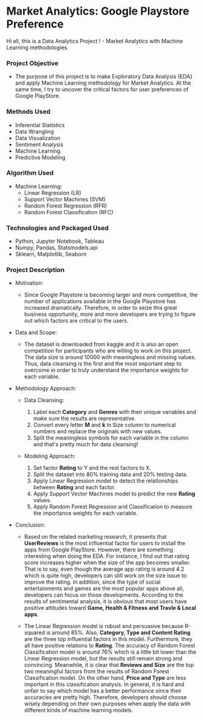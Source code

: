 # Market Analytics: Google Playstore Preference 
Hi all, this is a Data Analytics Project ! - Market Analytics with Machine Learning methodologies.


### Project Objective

* The purpose of this project is to make Exploratory Data Analysis (EDA) and apply Machine Learning methodology for Market Analytics. At the same time, I try to uncover the critical factors for user preferences of Google PlayStore.


### Methods Used

* Inferential Statistics
* Data Wrangling
* Data Visualization
* Sentiment Analysis
* Machine Learning
* Predictive Modeling


### Algorithm Used

- Machine Learning: 
  - Linear Regression (LR)
  - Support Vector Machines (SVM)
  - Random Forest Regression (RFR)
  - Random Forest Classification (RFC)


### Technologies and Packaged Used

* Python, Jupyter Notebook, Tableau
* Numpy, Pandas, Statsmodels.api
* Sklearn, Matplotlib, Seaborn


### Project Description

* Motivation:

  - Since Google Playstore is becoming larger and more competitive, the number of applications available in the Google Playstore has increased dramatically. Therefore, in order to seize this great business opportunity, more and more developers are trying to figure out which factors are critical to the users.  
  
  
* Data and Scope:

  - The dataset is downloaded from kaggle and it is also an open competition for participants who are willing to work on this project. The data size is around 10000 with meaningless and missing values. Thus, data cleansing is the first and the most important step to overcome in order to truly understand the importance weights for each variable.  
  
  
* Methodology Approach:

  - Data Cleansing:
    1. Label each **Category** and **Genres** with their unique variables and make sure the results are representative. 
    2. Convert every letter **M** and **k** in Size column to numerical numbers and replace the originals with new values.
    3. Split the meaningless symbols for each variable in the column and that's pretty much for data cleansing!
  
  - Modeling Approach: 
    1. Set factor **Rating** to Y and the rest factors to X.
    2. Split the dataset into 80% training data and 20% testing data.
    3. Apply Linear Regression model to detect the relationships between **Rating** and each factor.
    4. Apply Support Vector Machines model to predict the new **Rating** values.
    5. Apply Random Forest Regression and Classification to measure the importance weights for each variable.

  
* Conclusion:

  - Based on the related marketing research, it presents that **UserReviews** is the most influential factor for users to install the apps from Google PlayStore. However, there are something interesting when doing the EDA. For instance, I find out that rating score increases higher when the size of the app becomes smaller. That is to say, even though the average app rating is around 4.2 which is quite high, developers can still work on the size issue to improve the rating. In addition, since the type of social entertainments and games are the most popular apps above all, developers can focus on those developments. According to the results of sentimental analysis, it is obvious that most users have positive attitudes toward **Game, Health & Fitness and Travle & Local apps**.   
  
  - The Linear Regression model is robust and persuasive because R-squared is around 85%. Also, **Category, Type and Content Rating** are the three top influential factors in this model. Furthermore, they all have positive relations to **Rating**. The accuracy of Random Forest Classification model is around 76% which is a little bit lower than the Linear Regression model, but the results still remain strong and convincing. Meanwhile, it is clear that **Reviews and Size** are the top two meaningful factors from the results of Random Forest Classification model. On the other hand, **Price and Type** are less important in this classification analysis. In general, it is hard and unfair to say which model has a better performance since their accuracies are pretty high. Therefore, developers should choose wisely depending on their own purposes when apply the data with different kinds of machine learning models. 
  
  
  

